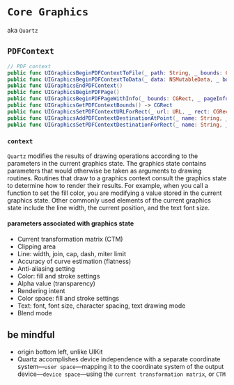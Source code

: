 # `Core Graphics`

aka `Quartz`

##  `PDFContext`

```swift
// PDF context
public func UIGraphicsBeginPDFContextToFile(_ path: String, _ bounds: CGRect, _ documentInfo: [AnyHashable : Any]?) -> Bool
public func UIGraphicsBeginPDFContextToData(_ data: NSMutableData, _ bounds: CGRect, _ documentInfo: [AnyHashable : Any]?)
public func UIGraphicsEndPDFContext()
public func UIGraphicsBeginPDFPage()
public func UIGraphicsBeginPDFPageWithInfo(_ bounds: CGRect, _ pageInfo: [AnyHashable : Any]?)
public func UIGraphicsGetPDFContextBounds() -> CGRect
public func UIGraphicsSetPDFContextURLForRect(_ url: URL, _ rect: CGRect)
public func UIGraphicsAddPDFContextDestinationAtPoint(_ name: String, _ point: CGPoint)
public func UIGraphicsSetPDFContextDestinationForRect(_ name: String, _ rect: CGRect)
```

### `context`
`Quartz` modifies the results of drawing operations according to the parameters in
the current graphics state. The graphics state contains parameters that would
otherwise be taken as arguments to drawing routines. Routines that draw to a
graphics context consult the graphics state to determine how to render their
results. For example, when you call a function to set the fill color, you are
modifying a value stored in the current graphics state. Other commonly used
elements of the current graphics state include the line width, the current
position, and the text font size.

#### parameters associated with graphics state
* Current transformation matrix (CTM)
* Clipping area
* Line: width, join, cap, dash, miter limit
* Accuracy of curve estimation (flatness)
* Anti-aliasing setting
* Color: fill and stroke settings
* Alpha value (transparency)
* Rendering intent
* Color space: fill and stroke settings
* Text: font, font size, character spacing, text drawing mode
* Blend mode

## be mindful
* origin bottom left, unlike UIKit
* Quartz accomplishes device independence with a separate coordinate system—`user
space`—mapping it to the coordinate system of the output device—`device
space`—using the `current transformation matrix`, or `CTM`
